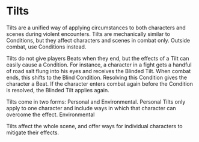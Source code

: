 # Tilts

Tilts are a unified way of applying circumstances to both
characters and scenes during violent encounters. Tilts are mechanically similar to Conditions, but they affect characters and
scenes in combat only. Outside combat, use Conditions instead.

Tilts do not give players Beats when they end, but the
effects of a Tilt can easily cause a Condition. For instance, a
character in a fight gets a handful of road salt flung into his
eyes and receives the Blinded Tilt. When combat ends, this shifts to the Blind Condition. Resolving this Condition gives
the character a Beat. If the character enters combat again before the Condition is resolved, the Blinded Tilt applies again.

Tilts come in two forms: Personal and Environmental.
Personal Tilts only apply to one character and include ways in
which that character can overcome the effect. Environmental

Tilts affect the whole scene, and offer ways for individual
characters to mitigate their effects.
